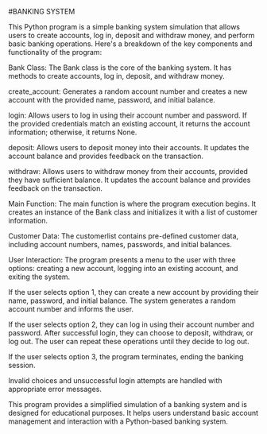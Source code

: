 #BANKING SYSTEM


This Python program is a simple banking system simulation that allows users to create accounts, log in, deposit and withdraw money, and perform basic banking operations. Here's a breakdown of the key components and functionality of the program:

Bank Class: The Bank class is the core of the banking system. It has methods to create accounts, log in, deposit, and withdraw money.

create_account: Generates a random account number and creates a new account with the provided name, password, and initial balance.

login: Allows users to log in using their account number and password. If the provided credentials match an existing account, it returns the account information; otherwise, it returns None.

deposit: Allows users to deposit money into their accounts. It updates the account balance and provides feedback on the transaction.

withdraw: Allows users to withdraw money from their accounts, provided they have sufficient balance. It updates the account balance and provides feedback on the transaction.

Main Function: The main function is where the program execution begins. It creates an instance of the Bank class and initializes it with a list of customer information.

Customer Data: The customerlist contains pre-defined customer data, including account numbers, names, passwords, and initial balances.

User Interaction: The program presents a menu to the user with three options: creating a new account, logging into an existing account, and exiting the system.

If the user selects option 1, they can create a new account by providing their name, password, and initial balance. The system generates a random account number and informs the user.

If the user selects option 2, they can log in using their account number and password. After successful login, they can choose to deposit, withdraw, or log out. The user can repeat these operations until they decide to log out.

If the user selects option 3, the program terminates, ending the banking session.

Invalid choices and unsuccessful login attempts are handled with appropriate error messages.

This program provides a simplified simulation of a banking system and is designed for educational purposes. It helps users understand basic account management and interaction with a Python-based banking system.
